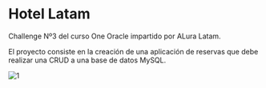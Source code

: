 # Hotel Latam

Challenge Nº3 del curso One Oracle impartido por ALura Latam.

El proyecto consiste en la creación de una aplicación de reservas que debe realizar una CRUD a una base de datos MySQL.

![1](https://github.com/Marl8/Hotel-Alura/assets/116129705/83128f0f-317c-4706-a487-f37efd223621)
